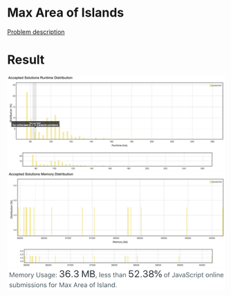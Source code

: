 # Max Area of Islands

[Problem description](https://leetcode.com/problems/max-area-of-island/description)

# Result

![result_runtime](result_runtime.png)
![result_space1](result_space1.png)
![result_space2](result_space2.png)
